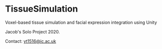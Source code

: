 # TissueSimulation
Voxel-based tissue simulation and facial expression integration using Unity

Jacob's Solo Project 2020.

Contact: yt1516@ic.ac.uk
